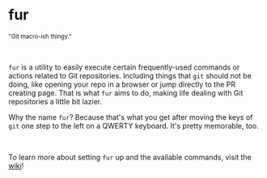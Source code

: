 # fur

<sub>"Git macro-ish thingy."</sub>

<br>

`fur` is a utility to easily execute certain frequently-used commands or actions related to Git repositories. Including things that `git` should not be doing, like opening your repo in a browser or jump directly to the PR creating page. That is what `fur` aims to do, making life dealing with Git repositories a little bit lazier. 

Why the name `fur`? Because that's what you get after moving the keys of `git` one step to the left on a QWERTY keyboard. It's pretty memorable, too. 

<br>

To learn more about setting `fur` up and the available commands, visit the [wiki](https://github.com/lilacse/fur/wiki)!
